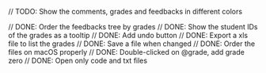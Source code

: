 
// TODO: Show the comments, grades and feedbacks in different colors

// DONE: Order the feedbacks tree by grades
// DONE: Show the student IDs of the grades as a tooltip
// DONE: Add undo button
// DONE: Export a xls file to list the grades
// DONE: Save a file when changed
// DONE: Order the files on macOS properly
// DONE: Double-clicked on @grade, add grade zero
// DONE: Open only code and txt files
